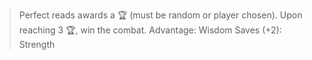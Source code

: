 > Perfect reads awards a 🏆 (must be random or player chosen). Upon reaching 3 🏆, win the combat.
> Advantage: Wisdom
> Saves (+2): Strength
